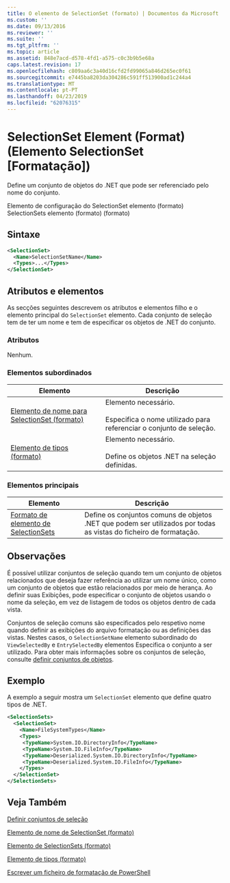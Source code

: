 ```yaml
---
title: O elemento de SelectionSet (formato) | Documentos da Microsoft
ms.custom: ''
ms.date: 09/13/2016
ms.reviewer: ''
ms.suite: ''
ms.tgt_pltfrm: ''
ms.topic: article
ms.assetid: 848e7acd-d578-4fd1-a575-c0c3b9b5e68a
caps.latest.revision: 17
ms.openlocfilehash: c809aa6c3a40d16cfd2fd99065a846d265ec0f61
ms.sourcegitcommit: e7445ba8203da304286c591ff513900ad1c244a4
ms.translationtype: MT
ms.contentlocale: pt-PT
ms.lasthandoff: 04/23/2019
ms.locfileid: "62076315"
---
```

# <a name="selectionset-element-format"></a>SelectionSet Element (Format) (Elemento SelectionSet [Formatação])

Define um conjunto de objetos do .NET que pode ser referenciado pelo nome do conjunto.

Elemento de configuração do SelectionSet elemento (formato) SelectionSets elemento (formato) (formato)

## <a name="syntax"></a>Sintaxe

```xml
<SelectionSet>
  <Name>SelectionSetName</Name>
  <Types>...</Types>
</SelectionSet>
```

## <a name="attributes-and-elements"></a>Atributos e elementos

As secções seguintes descrevem os atributos e elementos filho e o elemento principal do `SelectionSet` elemento. Cada conjunto de seleção tem de ter um nome e tem de especificar os objetos de .NET do conjunto.

### <a name="attributes"></a>Atributos

Nenhum.

### <a name="child-elements"></a>Elementos subordinados

|Elemento|Descrição|
|-------------|-----------------|
|[Elemento de nome para SelectionSet (formato)](./name-element-for-selectionset-format.md)|Elemento necessário.<br /><br /> Especifica o nome utilizado para referenciar o conjunto de seleção.|
|[Elemento de tipos (formato)](./types-element-for-selectionset-format.md)|Elemento necessário.<br /><br /> Define os objetos .NET na seleção definidas.|

### <a name="parent-elements"></a>Elementos principais

|Elemento|Descrição|
|-------------|-----------------|
|[Formato de elemento de SelectionSets](./selectionsets-element-format.md)|Define os conjuntos comuns de objetos .NET que podem ser utilizados por todas as vistas do ficheiro de formatação.|

## <a name="remarks"></a>Observações

É possível utilizar conjuntos de seleção quando tem um conjunto de objetos relacionados que deseja fazer referência ao utilizar um nome único, como um conjunto de objetos que estão relacionados por meio de herança. Ao definir suas Exibições, pode especificar o conjunto de objetos usando o nome da seleção, em vez de listagem de todos os objetos dentro de cada vista.

Conjuntos de seleção comuns são especificados pelo respetivo nome quando definir as exibições do arquivo formatação ou as definições das vistas. Nestes casos, o `SelectionSetName` elemento subordinado do `ViewSelectedBy` e `EntrySelectedBy` elementos Especifica o conjunto a ser utilizado. Para obter mais informações sobre os conjuntos de seleção, consulte [definir conjuntos de objetos](./defining-selection-sets.md).

## <a name="example"></a>Exemplo

A exemplo a seguir mostra um `SelectionSet` elemento que define quatro tipos de .NET.

```xml
<SelectionSets>
  <SelectionSet>
    <Name>FileSystemTypes</Name>
    <Types>
     <TypeName>System.IO.DirectoryInfo</TypeName>
     <TypeName>System.IO.FileInfo</TypeName>
     <TypeName>Deserialized.System.IO.DirectoryInfo</TypeName>
     <TypeName>Deserialized.System.IO.FileInfo</TypeName>
    </Types>
  </SelectionSet>
</SelectionSets>
```

## <a name="see-also"></a>Veja Também

[Definir conjuntos de seleção](./defining-selection-sets.md)

[Elemento de nome de SelectionSet (formato)](./name-element-for-selectionset-format.md)

[Elemento de SelectionSets (formato)](./selectionsets-element-format.md)

[Elemento de tipos (formato)](./types-element-for-selectionset-format.md)

[Escrever um ficheiro de formatação de PowerShell](./writing-a-powershell-formatting-file.md)
